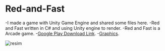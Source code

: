 # Red-and-Fast

-I made a game with Unity Game Engine and shared some files here.
-Red and Fast written in C# and using Unity engine to render.
-Red and Fast is a Arcade game.
-[Google Play Download Link](https://play.google.com/store/apps/details?id=com.TheBoringTechnologies.RedandFast).
-[Graphics](https://bayat.itch.io/platform-game-assets).


![resim](https://user-images.githubusercontent.com/68166850/109507187-825e0f80-7aaf-11eb-83a4-83f824e94889.png)
